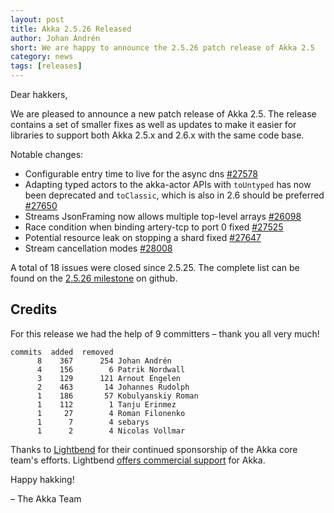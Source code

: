 ```yaml
---
layout: post
title: Akka 2.5.26 Released
author: Johan Andrén
short: We are happy to announce the 2.5.26 patch release of Akka 2.5
category: news
tags: [releases]
---
```


Dear hakkers,

We are pleased to announce a new patch release of Akka 2.5. The release contains a set of smaller fixes as well as updates to make it easier for libraries to support both Akka 2.5.x and 2.6.x with the same code base.

Notable changes:

 * Configurable entry time to live for the async dns [#27578](https://github.com/akka/akka/issues/27578)
 * Adapting typed actors to the akka-actor APIs with `toUntyped` has now been deprecated and `toClassic`, which is also in 2.6 should be preferred [#27650](https://github.com/akka/akka/pull/27650)
 * Streams JsonFraming now allows multiple top-level arrays [#26098](https://github.com/akka/akka/issues/26098) 
 * Race condition when binding artery-tcp to port 0 fixed [#27525](https://github.com/akka/akka/pull/27567) 
* Potential resource leak on stopping a shard fixed [#27647](https://github.com/akka/akka/issues/27647)
* Stream cancellation modes [#28008](https://github.com/akka/akka/pull/28008)

A total of 18 issues were closed since 2.5.25. The complete list can be found on the [2.5.26 milestone](https://github.com/akka/akka/milestone/149?closed=1) on github.

## Credits

For this release we had the help of 9 committers – thank you all very much!

```
commits  added  removed
      8    367      254 Johan Andrén
      4    156        6 Patrik Nordwall
      3    129      121 Arnout Engelen
      2    463       14 Johannes Rudolph
      1    186       57 Kobulyanskiy Roman
      1    112        1 Tanju Erinmez
      1     27        4 Roman Filonenko
      1      7        4 sebarys
      1      2        4 Nicolas Vollmar

```

Thanks to [Lightbend](https://www.lightbend.com/) for their continued sponsorship of the Akka core team's efforts. Lightbend [offers commercial support](https://www.lightbend.com/lightbend-subscription)
for Akka.

Happy hakking!

– The Akka Team
